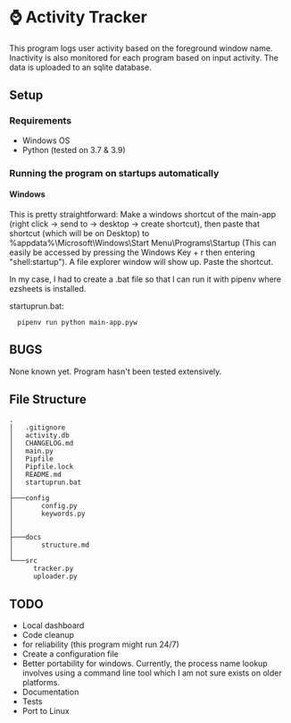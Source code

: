 # ⌚ Activity Tracker

This program logs user activity based on the foreground window name. 
Inactivity is also monitored for each program based on input activity. The data is 
uploaded to an sqlite database. 

## Setup


### Requirements

- Windows OS
- Python (tested on 3.7 & 3.9)


### Running the program on startups automatically

#### Windows
This is pretty straightforward: Make a windows shortcut of the main-app (right
click -> send to -> desktop -> create shortcut), then paste that shortcut (which
will be on Desktop) to %appdata%\Microsoft\Windows\Start Menu\Programs\Startup
(This can easily be accessed by pressing the Windows Key + r then entering
"shell:startup"). A file explorer window will show up. Paste the shortcut.

In my case, I had to create a .bat file so that I can run it with pipenv where
ezsheets is installed.

startuprun.bat:

      pipenv run python main-app.pyw

## BUGS

None known yet. Program hasn't been tested extensively.

## File Structure 

```
.
│   .gitignore
│   activity.db
│   CHANGELOG.md
│   main.py
│   Pipfile
│   Pipfile.lock
│   README.md       
│   startuprun.bat
│
├───config
│       config.py
│       keywords.py
│    
│
├───docs
│       structure.md
│
└───src
      tracker.py
      uploader.py
```

## TODO 
- Local dashboard
- Code cleanup 
 - for reliability (this program might run 24/7)
 - Create a configuration file
 - Better portability for windows. Currently, the process name lookup involves
      using a command line tool which I am not sure exists on older platforms. 
- Documentation
- Tests
- Port to Linux
